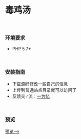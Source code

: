 # 毒鸡汤
<br/>

### 环境要求
+ PHP 5.7+ 
<br/>

### 安装指南
+ 下载源码修改一些自己的信息
+ 上传到普通站点目录就可以访问了
+ 反馈交♂流：<a href="https://www.iowen.cn" target="_blank">一为忆</a>
<br/>

### 预览
<a href="https://www.iowen.cn/jitang/" target="_blank">预览--></a>
